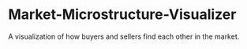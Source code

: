 # Market-Microstructure-Visualizer
A visualization of how buyers and sellers find each other in the market.

